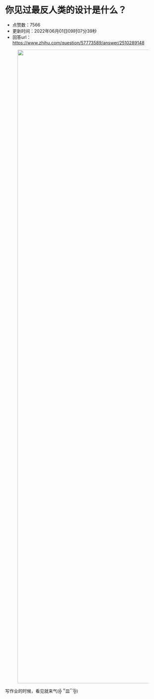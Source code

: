# 你见过最反人类的设计是什么？
- 点赞数：7566
- 更新时间：2022年06月01日09时07分39秒
- 回答url：https://www.zhihu.com/question/57773589/answer/2510289148
<body>
 <p></p>
 <figure data-size="normal">
  <img src="https://picx.zhimg.com/50/v2-e313d1c4e27911a9e3234679c6ed19e7_720w.jpg?source=1940ef5c" data-rawwidth="2048" data-rawheight="1536" data-size="normal" data-original-token="v2-e313d1c4e27911a9e3234679c6ed19e7" data-default-watermark-src="https://picx.zhimg.com/50/v2-4445f022175cd43aa53642b1ca69f60e_720w.jpg?source=1940ef5c" class="origin_image zh-lightbox-thumb" width="2048" data-original="https://pica.zhimg.com/v2-e313d1c4e27911a9e3234679c6ed19e7_r.jpg?source=1940ef5c">
 </figure>
 <p data-pid="7cBJCvwP">写作业的时候，看见就来气(╬ ‾᷅皿‾᷄ ╬)</p>
</body>